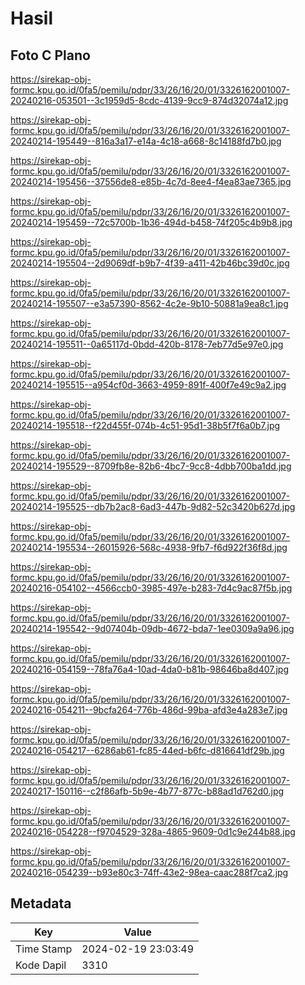 # Hasil

## Foto C Plano

https://sirekap-obj-formc.kpu.go.id/0fa5/pemilu/pdpr/33/26/16/20/01/3326162001007-20240216-053501--3c1959d5-8cdc-4139-9cc9-874d32074a12.jpg

https://sirekap-obj-formc.kpu.go.id/0fa5/pemilu/pdpr/33/26/16/20/01/3326162001007-20240214-195449--816a3a17-e14a-4c18-a668-8c14188fd7b0.jpg

https://sirekap-obj-formc.kpu.go.id/0fa5/pemilu/pdpr/33/26/16/20/01/3326162001007-20240214-195456--37556de8-e85b-4c7d-8ee4-f4ea83ae7365.jpg

https://sirekap-obj-formc.kpu.go.id/0fa5/pemilu/pdpr/33/26/16/20/01/3326162001007-20240214-195459--72c5700b-1b36-494d-b458-74f205c4b9b8.jpg

https://sirekap-obj-formc.kpu.go.id/0fa5/pemilu/pdpr/33/26/16/20/01/3326162001007-20240214-195504--2d9069df-b9b7-4f39-a411-42b46bc39d0c.jpg

https://sirekap-obj-formc.kpu.go.id/0fa5/pemilu/pdpr/33/26/16/20/01/3326162001007-20240214-195507--e3a57390-8562-4c2e-9b10-50881a9ea8c1.jpg

https://sirekap-obj-formc.kpu.go.id/0fa5/pemilu/pdpr/33/26/16/20/01/3326162001007-20240214-195511--0a65117d-0bdd-420b-8178-7eb77d5e97e0.jpg

https://sirekap-obj-formc.kpu.go.id/0fa5/pemilu/pdpr/33/26/16/20/01/3326162001007-20240214-195515--a954cf0d-3663-4959-891f-400f7e49c9a2.jpg

https://sirekap-obj-formc.kpu.go.id/0fa5/pemilu/pdpr/33/26/16/20/01/3326162001007-20240214-195518--f22d455f-074b-4c51-95d1-38b5f7f6a0b7.jpg

https://sirekap-obj-formc.kpu.go.id/0fa5/pemilu/pdpr/33/26/16/20/01/3326162001007-20240214-195529--8709fb8e-82b6-4bc7-9cc8-4dbb700ba1dd.jpg

https://sirekap-obj-formc.kpu.go.id/0fa5/pemilu/pdpr/33/26/16/20/01/3326162001007-20240214-195525--db7b2ac8-6ad3-447b-9d82-52c3420b627d.jpg

https://sirekap-obj-formc.kpu.go.id/0fa5/pemilu/pdpr/33/26/16/20/01/3326162001007-20240214-195534--26015926-568c-4938-9fb7-f6d922f36f8d.jpg

https://sirekap-obj-formc.kpu.go.id/0fa5/pemilu/pdpr/33/26/16/20/01/3326162001007-20240216-054102--4566ccb0-3985-497e-b283-7d4c9ac87f5b.jpg

https://sirekap-obj-formc.kpu.go.id/0fa5/pemilu/pdpr/33/26/16/20/01/3326162001007-20240214-195542--9d07404b-09db-4672-bda7-1ee0309a9a96.jpg

https://sirekap-obj-formc.kpu.go.id/0fa5/pemilu/pdpr/33/26/16/20/01/3326162001007-20240216-054159--78fa76a4-10ad-4da0-b81b-98646ba8d407.jpg

https://sirekap-obj-formc.kpu.go.id/0fa5/pemilu/pdpr/33/26/16/20/01/3326162001007-20240216-054211--9bcfa264-776b-486d-99ba-afd3e4a283e7.jpg

https://sirekap-obj-formc.kpu.go.id/0fa5/pemilu/pdpr/33/26/16/20/01/3326162001007-20240216-054217--6286ab61-fc85-44ed-b6fc-d816641df29b.jpg

https://sirekap-obj-formc.kpu.go.id/0fa5/pemilu/pdpr/33/26/16/20/01/3326162001007-20240217-150116--c2f86afb-5b9e-4b77-877c-b88ad1d762d0.jpg

https://sirekap-obj-formc.kpu.go.id/0fa5/pemilu/pdpr/33/26/16/20/01/3326162001007-20240216-054228--f9704529-328a-4865-9609-0d1c9e244b88.jpg

https://sirekap-obj-formc.kpu.go.id/0fa5/pemilu/pdpr/33/26/16/20/01/3326162001007-20240216-054239--b93e80c3-74ff-43e2-98ea-caac288f7ca2.jpg


## Metadata

| Key        | Value               |
| ---------- | ------------------- |
| Time Stamp | 2024-02-19 23:03:49 |
| Kode Dapil | 3310                |




